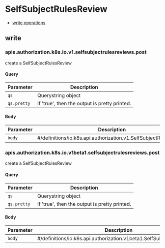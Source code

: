 # SelfSubjectRulesReview

* [write operations](#write)

## write

  ### apis.authorization.k8s.io.v1.selfsubjectrulesreviews.post

  create a SelfSubjectRulesReview

  #### Query

  | Parameter | Description |
  | --------- | ----------- |
  | `qs` | Querystring object |
  | `qs.pretty` | If &#39;true&#39;, then the output is pretty printed. |

  #### Body

  | Parameter | Description |
  | --------- | ----------- |
  | `body` | #&#x2F;definitions&#x2F;io.k8s.api.authorization.v1.SelfSubjectRulesReview |

  ### apis.authorization.k8s.io.v1beta1.selfsubjectrulesreviews.post

  create a SelfSubjectRulesReview

  #### Query

  | Parameter | Description |
  | --------- | ----------- |
  | `qs` | Querystring object |
  | `qs.pretty` | If &#39;true&#39;, then the output is pretty printed. |

  #### Body

  | Parameter | Description |
  | --------- | ----------- |
  | `body` | #&#x2F;definitions&#x2F;io.k8s.api.authorization.v1beta1.SelfSubjectRulesReview |

